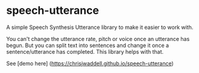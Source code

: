 # speech-utterance
A simple Speech Synthesis Utterance library to make it easier to work with.

You can't change the utterance rate, pitch or voice once an utterance has begun. But you can split text into sentences and change it once a sentence/utterance has completed. This library helps with that.

See [demo here] (https://chrisjwaddell.github.io/speech-utterance)




